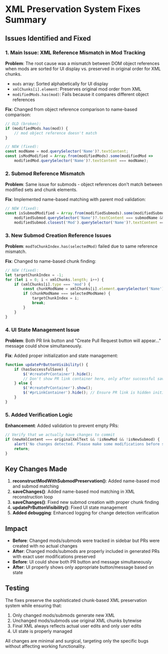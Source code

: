 # XML Preservation System Fixes Summary

## Issues Identified and Fixed

### 1. Main Issue: XML Reference Mismatch in Mod Tracking

**Problem**: The root cause was a mismatch between DOM object references when mods are sorted for UI display vs. preserved in original order for XML chunks.

- `mods` array: Sorted alphabetically for UI display
- `xmlChunks[i].element`: Preserves original mod order from XML
- `modifiedMods.has(mod)`: Fails because it compares different object references

**Fix**: Changed from object reference comparison to name-based comparison:

```javascript
// OLD (broken):
if (modifiedMods.has(mod)) {
    // mod object reference doesn't match
}

// NEW (fixed):
const modName = mod.querySelector('Name')?.textContent;
const isModModified = Array.from(modifiedMods).some(modifiedMod => 
    modifiedMod.querySelector('Name')?.textContent === modName);
```

### 2. Submod Reference Mismatch

**Problem**: Same issue for submods - object references don't match between modified sets and chunk elements.

**Fix**: Implemented name-based matching with parent mod validation:

```javascript
// NEW (fixed):
const isSubmodModified = Array.from(modifiedSubmods).some(modifiedSubmod => 
    modifiedSubmod.querySelector('Name')?.textContent === submodName &&
    modifiedSubmod.closest('Mod').querySelector('Name')?.textContent === mod.querySelector('Name')?.textContent);
```

### 3. New Submod Creation Reference Issues

**Problem**: `modToChunkIndex.has(selectedMod)` failed due to same reference mismatch.

**Fix**: Changed to name-based chunk finding:

```javascript
// NEW (fixed):
let targetChunkIndex = -1;
for (let i = 0; i < xmlChunks.length; i++) {
    if (xmlChunks[i].type === 'mod') {
        const chunkModName = xmlChunks[i].element.querySelector('Name')?.textContent;
        if (chunkModName === selectedModName) {
            targetChunkIndex = i;
            break;
        }
    }
}
```

### 4. UI State Management Issue

**Problem**: Both PR link button and "Create Pull Request button will appear..." message could show simultaneously.

**Fix**: Added proper initialization and state management:

```javascript
function updatePrButtonVisibility() {
    if (hasSuccessfulSave) {
        $('#createPrContainer').hide();
        // Don't show PR link container here, only after successful save
    } else {
        $('#createPrContainer').show();
        $('#prLinkContainer').hide(); // Ensure PR link is hidden initially
    }
}
```

### 5. Added Verification Logic

**Enhancement**: Added validation to prevent empty PRs:

```javascript
// Verify that we actually have changes to commit
if (newXmlContent === originalXmlText && !isNewMod && !isNewSubmod) {
    alert('No changes detected. Please make some modifications before saving.');
    return;
}
```

## Key Changes Made

1. **reconstructModWithSubmodPreservation()**: Added name-based mod and submod matching
2. **saveChanges()**: Added name-based mod matching in XML reconstruction loop  
3. **saveChanges()**: Fixed new submod creation with proper chunk finding
4. **updatePrButtonVisibility()**: Fixed UI state management
5. **Added debugging**: Enhanced logging for change detection verification

## Impact

- **Before**: Changed mods/submods were tracked in sidebar but PRs were created with no actual changes
- **After**: Changed mods/submods are properly included in generated PRs with exact user modifications preserved
- **Before**: UI could show both PR button and message simultaneously  
- **After**: UI properly shows only appropriate button/message based on state

## Testing

The fixes preserve the sophisticated chunk-based XML preservation system while ensuring that:
1. Only changed mods/submods generate new XML 
2. Unchanged mods/submods use original XML chunks bytewise
3. Final XML always reflects actual user edits and only user edits
4. UI state is properly managed

All changes are minimal and surgical, targeting only the specific bugs without affecting working functionality.